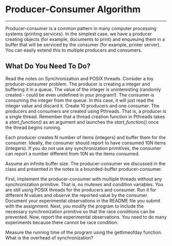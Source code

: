 
# Producer-Consumer Algorithm
-----------------------------------------

Producer-consumer is a common pattern in many computer processing systems (printing services). In the simplest case, we have a producer creating objects (for example, documents to print) and enqueuing them in a buffer that will be serviced by the consumer (for example, printer server). You can easily extend this to multiple producers and consumers.


## What Do You Need To Do?

Read the notes on Synchronization and POSIX threads.
Consider a toy producer-consumer problem. The producer is creating a integer and buffering it in a queue. The value of the integer is uninteresting (randomly created - could be even undefined in your program!). The consumer is consuming the integer from the queue. In this case, it will just read the integer value and discard it. Create 10 producers and one consumer. The producers and consumers are created using Pthreads. That is, a producer is a single thread.
Remember that a thread creation function in Pthreads takes a *start_function()* as an argument and launches the *start_function()* once the thread begins running.

Each producer creates N number of items (integers) and buffer them for the consumer. Ideally, the consumer should report to have consumed 10N items (integers). If you do not use any synchronization primitives, the consumer can report a number different from 10N as the items consumed.

Assume an infinite buffer size. The producer-consumer we discussed in the class and presented in the notes is a bounded-buffer producer-consumer.

First, implement the producer-consumer with multiple threads without any
synchronization primitive. That is, no mutexes and condition variables. You are still using POSIX threads for the producers and consumer. Run it for different N values and observe the reported value by the consumer. Document your experimental observations in the README file you submit with the assignment.
Next, you modify the program to include the necessary synchronization primitive so that the race conditions can be prevented. Now, report the experimental observations. You need to do many experiments because there cannot be race condition.

Measure the running time of the program using the gettimeofday function.
What is the overhead of synchronization?